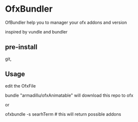 # OfxBundler

OfBundler help you to manager your ofx addons and version

inspired by vundle and bundler

## pre-install

git,

## Usage

edit the OfxFile 

bundle "armadillu/ofxAnimatable"  will download this repo to ofx 


or 

ofxbundle -s searhTerm  # this will return possible addons
